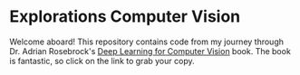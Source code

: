 # Explorations Computer Vision

Welcome aboard! This repository contains code from my journey through Dr. Adrian Rosebrock's [Deep Learning for Computer Vision](https://www.pyimagesearch.com/deep-learning-computer-vision-python-book/) book. The book is fantastic, so click on the link to grab your copy. 


